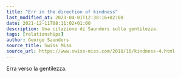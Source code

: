 ```yaml
---
title: "Err in the direction of kindness"
last_modified_at: 2023-04-01T12:38:16+02:00
date: 2021-12-11T08:11:02+01:00
description: Una citazione di Saunders sulla gentilezza.
tags: [relationships]
author: George Saunders
source_title: Swiss Miss
source_url: https://www.swiss-miss.com/2018/10/kindness-4.html
---
```


Erra verso la gentilezza.
